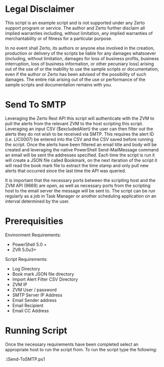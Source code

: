 # Legal Disclaimer 
This script is an example script and is not supported under any Zerto support program or service. The author and Zerto further disclaim all implied warranties including, without limitation, any implied warranties of merchantability or of fitness for a particular purpose.

In no event shall Zerto, its authors or anyone else involved in the creation, production or delivery of the scripts be liable for any damages whatsoever (including, without limitation, damages for loss of business profits, business interruption, loss of business information, or other pecuniary loss) arising out of the use of or the inability to use the sample scripts or documentation, even if the author or Zerto has been advised of the possibility of such damages. The entire risk arising out of the use or performance of the sample scripts and documentation remains with you.

# Send To SMTP 
Leveraging the Zerto Rest API this script will authenticate with the ZVM to pull the alerts from the relevant ZVM to the host scripting this script. Leveraging an input CSV ($excludedAlert) the user can then filter out
the alerts they do not wish to be received via SMTP. This requires the alert ID (i.e. LIC0007) be entered into the CSV and the CSV saved before running the script. Once the alerts have been filtered an email title and body
will be created and leveraging the native PowerShell Send-MailMessage command an email will be sent the addresses specified. Each time the script is run it will create a JSON file called Bookmark, on the next iteration of
the script it will read the book mark file to extract the time stamp and only pull new alerts that occurred since the last time the API was queried.

It is important that the necessary ports between the scripting host and the ZVM API (9669) are open, as well as necessary ports from the scripting host to the email server the message will be sent to. The 
script can be run regularly as a job in Task Manager or another scheduling application on an interval determined by the user.   

# Prerequisities
Environment Requirements: 
  - PowerShell 5.0 +
  - ZVR 5.0u3+ 

Script Requirements: 
  - Log Directory
  - Book mark JSON file directory
  - Import Alert Filter CSV Directory
  - ZVM IP 
  - ZVM User / password 
  - SMTP Server IP Address
  - Email Sender address
  - Email Recipient
  - Email CC Address
 
# Running Script 
Once the necessary requirements have been completed select an appropriate host to run the script from. To run the script type the following:

.\Send-ToSMTP.ps1
